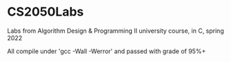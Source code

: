 # CS2050Labs
Labs from Algorithm Design &amp; Programming II university course, in C, spring 2022

All compile under 'gcc -Wall -Werror' and passed with grade of 95%+
